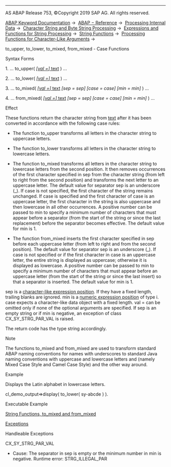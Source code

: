   

* * *

AS ABAP Release 753, ©Copyright 2019 SAP AG. All rights reserved.

[ABAP Keyword Documentation](javascript:call_link\('abenabap.htm'\)) →  [ABAP − Reference](javascript:call_link\('abenabap_reference.htm'\)) →  [Processing Internal Data](javascript:call_link\('abenabap_data_working.htm'\)) →  [Character String and Byte String Processing](javascript:call_link\('abenabap_data_string.htm'\)) →  [Expressions and Functions for String Processing](javascript:call_link\('abenstring_processing_expr_func.htm'\)) →  [String Functions](javascript:call_link\('abenstring_functions.htm'\)) →  [Processing Functions for Character-Like Arguments](javascript:call_link\('abenprocess_functions.htm'\)) → 

to\_upper, to\_lower, to\_mixed, from\_mixed - Case Functions

Syntax Forms

1\. ... to\_upper( [*\[*val =*\]* text](javascript:call_link\('abenstring_functions_val.htm'\)) ) ...

2\. ... to\_lower( [*\[*val =*\]* text](javascript:call_link\('abenstring_functions_val.htm'\)) ) ...

3\. ... to\_mixed( [*\[*val =*\]* text](javascript:call_link\('abenstring_functions_val.htm'\)) *\[*sep = sep*\]* *\[*case = case*\]* *\[*min = min*\]* ) ...

4\. ... from\_mixed( [*\[*val =*\]* text](javascript:call_link\('abenstring_functions_val.htm'\)) *\[*sep = sep*\]* *\[*case = case*\]* *\[*min = min*\]* ) ...

Effect

These functions return the character string from [text](javascript:call_link\('abenstring_functions_val.htm'\)) after it has been converted in accordance with the following case rules:

-   The function to\_upper transforms all letters in the character string to uppercase letters.

-   The function to\_lower transforms all letters in the character string to lowercase letters.

-   The function to\_mixed transforms all letters in the character string to lowercase letters from the second position. It then removes occurrences of the first character specified in sep from the character string (from left to right from the second position) and transforms the next letter to an uppercase letter. The default value for separator sep is an underscore (\_). If case is not specified, the first character of the string remains unchanged. If case is specified and the first character of case is an uppercase letter, the first character in the string is also uppercase and then lowercase in all other occurrences. A positive number can be passed to min to specify a minimum number of characters that must appear before a separator (from the start of the string or since the last replacement) before the separator becomes effective. The default value for min is 1.

-   The function from\_mixed inserts the first character specified in sep before each uppercase letter (from left to right and from the second position). The default value for separator sep is an underscore (\_). If case is not specified or if the first character in case is an uppercase letter, the entire string is displayed as uppercase; otherwise it is displayed as lowercase. A positive number can be passed to min to specify a minimum number of characters that must appear before an uppercase letter (from the start of the string or since the last insert) so that a separator is inserted. The default value for min is 1.

sep is a [character-like expression position](javascript:call_link\('abencharlike_expr_position_glosry.htm'\) "Glossary Entry"). If they have a fixed length, trailing blanks are ignored. min is a [numeric expression position](javascript:call_link\('abennumerical_expr_position_glosry.htm'\) "Glossary Entry") of type i. case expects a character-like data object with a fixed length. val = can be omitted only if none of the optional arguments are specified. If sep is an empty string or if min is negative, an exception of class CX\_SY\_STRG\_PAR\_VAL is raised.

The return code has the type string accordingly.

Note

The functions to\_mixed and from\_mixed are used to transform standard ABAP naming conventions for names with underscores to standard Java naming conventions with uppercase and lowercase letters and (namely Mixed Case Style and Camel Case Style) and the other way around.

Example

Displays the Latin alphabet in lowercase letters.

cl\_demo\_output=>display( to\_lower( sy-abcde ) ).

Executable Example

[String Functions, to\_mixed and from\_mixed](javascript:call_link\('abenstring_function_mixed_abexa.htm'\))

[Exceptions](javascript:call_link\('abenabap_language_exceptions.htm'\))

Handleable Exceptions

CX\_SY\_STRG\_PAR\_VAL

-   Cause: The separator in sep is empty or the minimum number in min is negative.
    Runtime error: STRG\_ILLEGAL\_PAR